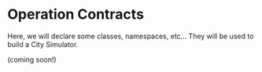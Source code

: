 Operation Contracts
===================
Here, we will declare some classes, namespaces, etc... They will be used to build a City Simulator.

(coming soon!)
